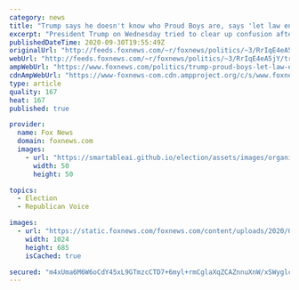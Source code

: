 ```yaml
---
category: news
title: "Trump says he doesn't know who Proud Boys are, says 'let law enforcement do their work'"
excerpt: "President Trump on Wednesday tried to clear up confusion after telling the right-wing men’s group the Proud Boys to “stand back and stand by,” saying he didn’t know who the group was but they should let law enforcement do their job. "
publishedDateTime: 2020-09-30T19:55:49Z
originalUrl: "http://feeds.foxnews.com/~r/foxnews/politics/~3/RrIqE4eA5jY/trump-proud-boys-let-law-enforcement-work"
webUrl: "http://feeds.foxnews.com/~r/foxnews/politics/~3/RrIqE4eA5jY/trump-proud-boys-let-law-enforcement-work"
ampWebUrl: "https://www.foxnews.com/politics/trump-proud-boys-let-law-enforcement-work.amp"
cdnAmpWebUrl: "https://www-foxnews-com.cdn.ampproject.org/c/s/www.foxnews.com/politics/trump-proud-boys-let-law-enforcement-work.amp"
type: article
quality: 167
heat: 167
published: true

provider:
  name: Fox News
  domain: foxnews.com
  images:
    - url: "https://smartableai.github.io/election/assets/images/organizations/foxnews.com-50x50.jpg"
      width: 50
      height: 50

topics:
  - Election
  - Republican Voice

images:
  - url: "https://static.foxnews.com/foxnews.com/content/uploads/2020/09/AP20274113905862.jpg"
    width: 1024
    height: 685
    isCached: true

secured: "m4xUma6M6W6oCdY45xL9GTmzcCTD7+6myl+rmCglaXqZCAZnnuXnW/xSWyglcFrxVH8EN2Wk6ZW4CVpkf5Q/X/LF19eVljY9rVcIEUydvFlOyC22apXRddvMO/oHihCF833KEZTv63aN0ey8ILSrJ2wuxTVhsO1NBNsBPx0/BBVxV3Vl5gXtkcbS/TBd9WuWKNHVh7rOGr8lc+RV89nNakaP3JoQb5yW6fU+GgWlwhUeIxKTiQ/27IfyTAREgSmVGo2Y9G+NndiFhcKCqMSvcijyrrXtV/U36UCaXYHPbOg5z09s6Buvafig3UUVnce10RpmIKQTiD6OS35reDb646AKjd61Zhf1AggtmLZIbJE=;9Wq8pXl/ltxS1AC5hovaHQ=="
---
```


